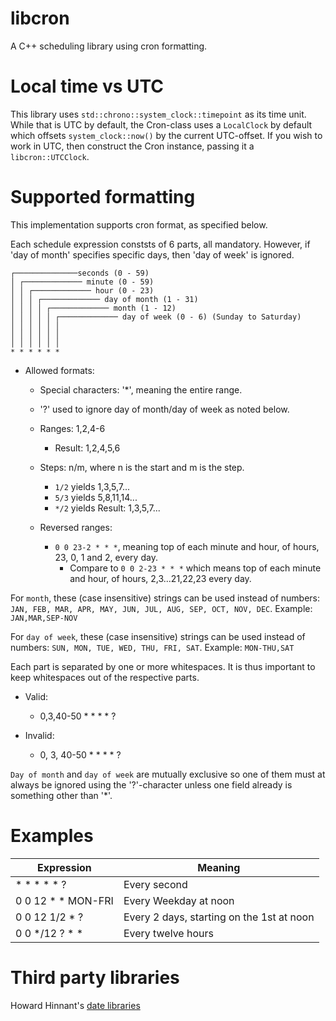 # libcron
A C++ scheduling library using cron formatting.

# Local time vs UTC

This library uses `std::chrono::system_clock::timepoint` as its time unit. While that is UTC by default, the Cron-class
uses a `LocalClock` by default which offsets `system_clock::now()` by the current UTC-offset. If you wish to work in
UTC, then construct the Cron instance, passing it a `libcron::UTCClock`.  

# Supported formatting

This implementation supports cron format, as specified below.  

Each schedule expression conststs of 6 parts, all mandatory. However, if 'day of month' specifies specific days, then 'day of week' is ignored.

```text
┌──────────────seconds (0 - 59)
│ ┌───────────── minute (0 - 59)
│ │ ┌───────────── hour (0 - 23)
│ │ │ ┌───────────── day of month (1 - 31)
│ │ │ │ ┌───────────── month (1 - 12)
│ │ │ │ │ ┌───────────── day of week (0 - 6) (Sunday to Saturday)
│ │ │ │ │ │
│ │ │ │ │ │
│ │ │ │ │ │
* * * * * *
```
* Allowed formats:
  * Special characters: '*', meaning the entire range.
  * '?' used to ignore day of month/day of week as noted below.

  * Ranges: 1,2,4-6
    * Result: 1,2,4,5,6
  * Steps: n/m, where n is the start and m is the step.
    * `1/2` yields 1,3,5,7...<max>
    * `5/3` yields 5,8,11,14...<max>
    * `*/2` yields Result: 1,3,5,7...<max>
  * Reversed ranges:
    * `0 0 23-2 * * *`, meaning top of each minute and hour, of hours, 23, 0, 1 and 2, every day.
      * Compare to `0 0 2-23 * * *` which means top of each minute and hour, of hours, 2,3...21,22,23 every day.



For `month`, these (case insensitive) strings can be used instead of numbers: `JAN, FEB, MAR, APR, MAY, JUN, JUL, AUG, SEP, OCT, NOV, DEC`.
Example: `JAN,MAR,SEP-NOV`

For `day of week`, these (case insensitive) strings can be used instead of numbers: `SUN, MON, TUE, WED, THU, FRI, SAT`. 
Example: `MON-THU,SAT`

Each part is separated by one or more whitespaces. It is thus important to keep whitespaces out of the respective parts.

* Valid:
  * 0,3,40-50 * * * * ?

* Invalid:
  * 0, 3, 40-50 * * * * ?
  
`Day of month` and `day of week` are mutually exclusive so one of them must at always be ignored using
the '?'-character unless one field already is something other than '*'. 

# Examples

|Expression | Meaning
| --- | --- |
| * * * * * ? | Every second
|0 0 12 * * MON-FRI | Every Weekday at noon
|0 0 12 1/2 * ?	| Every 2 days, starting on the 1st at noon
| 0 0 */12 ? * * | Every twelve hours

# Third party libraries

Howard Hinnant's [date libraries](https://github.com/HowardHinnant/date/)

